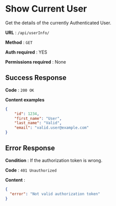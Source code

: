 # Show Current User

Get the details of the currently Authenticated User.

**URL** : `/api/userInfo/`

**Method** : `GET`

**Auth required** : YES

**Permissions required** : None

## Success Response

**Code** : `200 OK`

**Content examples**

```json
{
    "id": 1234,
    "first_name": "User",
    "last_name": "Valid",
    "email": "valid.user@example.com"
}
```
## Error Response

**Condition** : If the authorization token is wrong.

**Code** : `401 Unauthorized`

**Content** :

```json
{ 
  "error": "Not valid authorization token"
}
```
